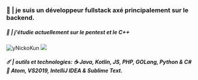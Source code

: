 <h3>🌙 | je suis un développeur fullstack axé principalement sur le backend.</h3>
<h5>🖤 | j'étudie actuellement sur le pentest et le C++</h5>
<a><img src="https://github-readme-stats.vercel.app/api?username=destroyednicko&show_icons=true&theme=material-palenight&count_private=true" alt="yNickoKun"/> <img src="https://github-readme-stats.vercel.app/api/top-langs/?username=destroyednicko&langs_count=8&layout=compact&theme=material-palenight"/></a>
<h5>☄️ | outils et technologies:
☕ Java, Kotlin, JS, PHP, GOLang, Python & C#
<br>
🔧 Atom, VS2019, IntelliJ IDEA & Sublime Text.
</h5>
